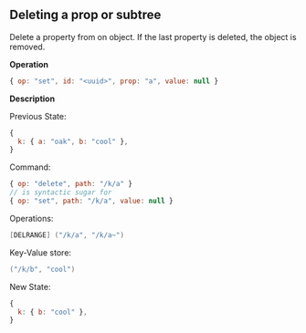 ## Deleting a prop or subtree

Delete a property from on object. If the last property is deleted, the object is removed.

**Operation**

```js
{ op: "set", id: "<uuid>", prop: "a", value: null }

```

**Description**

Previous State:

```js
{
  k: { a: "oak", b: "cool" },
}
```

Command:

```js
{ op: "delete", path: "/k/a" }
// is syntactic sugar for
{ op: "set", path: "/k/a", value: null }
```

Operations:

```cs
[DELRANGE] ("/k/a", "/k/a~")
```

Key-Value store:

```cs
("/k/b", "cool")
```

New State:

```js
{
  k: { b: "cool" },
}
```
